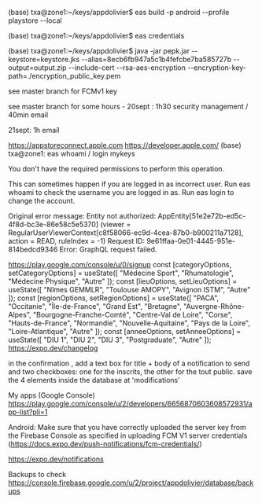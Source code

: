 

(base) txa@zone1:~/keys/appdolivier$ eas build -p android --profile playstore --local

(base) txa@zone1:~/keys/appdolivier$ eas credentials

(base) txa@zone1:~/keys/appdolivier$ java -jar pepk.jar --keystore=keystore.jks --alias=8ecb6fb947a5c1b4fefcbe7ba585727b --output=output.zip --include-cert --rsa-aes-encryption --encryption-key-path=./encryption_public_key.pem

see master branch for FCMv1 key

see master branch for some hours - 20sept : 1h30 security management / 40min email

21sept: 1h email


https://appstoreconnect.apple.com
https://developer.apple.com/
(base) txa@zone1: eas whoami / login mykeys

You don't have the required permissions to perform this operation.

This can sometimes happen if you are logged in as incorrect user.
Run eas whoami to check the username you are logged in as.
Run eas login to change the account.

Original error message: Entity not authorized: AppEntity[51e2e72b-ed5c-4f8d-bc3e-86e58c5e5370] (viewer = RegularUserViewerContext[c8f58066-ec9d-4cea-87b0-b900211a7128], action = READ, ruleIndex = -1)
Request ID: 9e61ffaa-0e01-4445-951e-814bedcd9346
    Error: GraphQL request failed.

https://play.google.com/console/u/0/signup
const [categoryOptions, setCategoryOptions] = useState([
"Médecine Sport",
"Rhumatologie",
"Médecine Physique",
"Autre"
 ]);
const [lieuOptions, setLieuOptions] = useState([
"Nîmes GEMMLR",
"Toulouse AMOPY",
"Avignon ISTM",
"Autre"
 ]);
const [regionOptions, setRegionOptions] = useState([
"PACA",
"Occitanie",
"Île-de-France",
"Grand Est",
"Bretagne",
"Auvergne-Rhône-Alpes",
"Bourgogne-Franche-Comté",
"Centre-Val de Loire",
"Corse",
"Hauts-de-France",
"Normandie",
"Nouvelle-Aquitaine",
"Pays de la Loire",
"Loire-Atlantique",
"Autre"
 ]);
const [anneeOptions, setAnneeOptions] = useState([
"DIU 1",
"DIU 2",
"DIU 3",
"Postgraduate",
"Autre"
 ]);
https://expo.dev/changelog

in the confirmation , add a text box for title + body of a notification to send and two checkboxes: one for the inscrits, the other for the tout public. save the 4 elements inside the database at 'modifications'

My apps (Google Console)
https://play.google.com/console/u/2/developers/6656870603608572931/app-list?pli=1


Android: Make sure that you have correctly uploaded the server key from the Firebase Console as specified in uploading FCM V1 server credentials (https://docs.expo.dev/push-notifications/fcm-credentials/)

https://expo.dev/notifications


Backups to check
https://console.firebase.google.com/u/2/project/appdolivier/database/backups